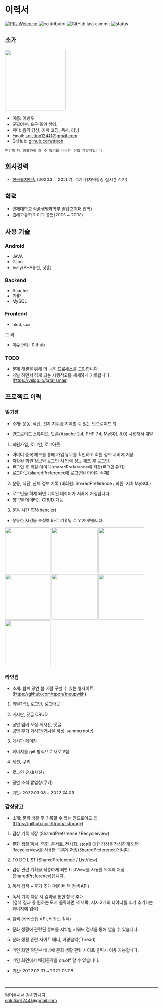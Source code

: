 # 이력서
[![PRs Welcome](https://img.shields.io/badge/PRs-welcome-brightgreen.svg?style=flat-square)](http://makeapullrequest.com)
![contributor](https://img.shields.io/github/contributors/ttpoh/RESUME.svg)
![GitHub last commit](https://img.shields.io/github/last-commit/ttpoh/RESUME.svg)
![status](https://img.shields.io/badge/hired-brightgreen.svg)

## 소개
<img src="https://user-images.githubusercontent.com/99061209/168023385-56ca27eb-faee-4fd8-9958-b8719d618d73.jpg" width="200" height="200"/>

- 이름: 이병우<br/>
- 군필여부: 육군 중위 전역.<br/>
- 취미: 음악 감상, 카페 코딩, 독서, 러닝<br/>
- Email: solution12441@gmail.com<br/>
- GitHub: [github.com/ttpoh](https://github.com/ttpoh)
```
인간이 더 행복하게 살 수 있기를 바라는 신입 개발자입니다. 

```


## 회사경력
- [한국복지방송](http://www.kwbc.kr/) (2020.3 ~ 2021.7), 속기사(자막방송 실시간 속기)

## 학력
- 인제대학교 식품생명과학부 졸업(2008 입학)
- 김해고등학교 이과 졸업(2006 ~ 2008)

## 사용 기술
### Android
- JAVA
- Gson
- Volly(PHP통신, 닷홈)

### Backend
- Apache
- PHP
- MySQL

### Frontend
- html, css

그 외.
- 이슈관리 : Github

### TODO

- 문제 해결을 위해 더 나은 프로세스를 고민합니다. 
- 개발 하면서 겪게 되는 시행착오를 세세하게 기록합니다.(https://velog.io/@talisman)

## 프로젝트 이력

### 일기땀
- 소개: 운동, 식단, 신체 지수를 기록할 수 있는 안드로이드 앱.

- 안드로이드 스튜디오, 닷홈(Apache 2.4, PHP 7.4, MySQL 8.0) 사용해서 개발
 
1. 회원가입, 로그인, 로그아웃 
- 아이디 중복 체크를 통해 가입 유무를 확인하고 회원 정보 서버에 저장.
- 저장된 회원 정보와 로그인 시 입력 정보 체크 후 로그인. 
- 로그인 후 회원 아이디 sharedPreference에 저장(로그인 유지).
- 로그아웃(sharedPreference에 로그인된 아이디 삭제)

2. 운동, 식단, 신체 정보 기록 (비회원: SharedPreference / 회원: 서버 MySQL)
- 로그인을 하게 되면 기록된 데이터가 서버에 저장됩니다.
- 항목별 데이터는 CRUD 가능 <br/>

3. 운동 시간 측정(handler)
- 운동한 시간을 측정해 바로 기록될 수 있게 했습니다.  <br/>

<img src="https://user-images.githubusercontent.com/99061209/168413254-391478f7-b7c0-4c26-a518-5d41c5d6bd10.jpg" width="150" height="150"/> <img src="https://user-images.githubusercontent.com/99061209/168413315-ea13001b-d146-43b2-9373-e6d27d72d356.jpg" width="150" height="150"/> <img src="https://user-images.githubusercontent.com/99061209/168413397-576e0889-2cc4-40ad-bb89-75e5b680c8dc.jpg" width="150" height="150"/> <img src="https://user-images.githubusercontent.com/99061209/168413399-98a3e437-ee2e-482d-88c4-f260654e6c10.jpg" width="150" height="150"/> <img src="https://user-images.githubusercontent.com/99061209/168413403-96e69aba-7685-464c-bbb1-2e9fc03709cd.jpg" width="150" height="150"/> <img src="https://user-images.githubusercontent.com/99061209/168413406-ef26ab40-bd91-4183-a060-8fb68fc90af9.jpg" width="150" height="150"/> <img src="https://user-images.githubusercontent.com/99061209/168413567-3d9e2a98-6f9a-49d7-b5a9-f02495178cdb.jpg" width="150" height="150"/>



### 라인업
- 소개: 함께 공연 볼 사람 구할 수 있는 웹사이트.
  (https://github.com/ttpoh/lineupwith)

1. 회원가입, 로그인, 로그아웃<br/>

2. 게시판, 댓글 CRUD
- 공연 멤버 모집 게시판, 댓글
- 공연 후기 게시판(게시물 작성: summernote)<br/>

3. 게시판 페이징
- 페이지를 get 방식으로 새로고침. <br/>

4. 세션, 쿠키
- 로그인 유지(세션)
- 공연 소식 팝업창(쿠키)<br/>

- 기간: 2022.03.08 ~ 2022.04.05

### 감상창고

- 소개: 문화 생활 후 기록할 수 있는 안드로이드 앱.
  (https://github.com/ttpoh/cstorage)<br/>

1. 감상 기록 저장 (SharedPreference / Recyclerview)
- 문화 생활(독서, 영화, 콘서트, 전시회, etc)에 대한 감상을 작성하게 되면 Recyclerview를 사용한 목록에 저장(SharedPreference)됩니다. <br/>

2. TO DO LIST (SharedPreference / ListView)
- 감상 관련 계획을 작성하게 되면 ListView를 사용한 목록에 저장(SharedPreference)됩니다. <br/>

3. 독서 검색 + 후기 추가 (네이버 책 검색 API)
- 독서 기록 저장 시 검색을 통한 항목 추가. 
- (검색 결과 중 원하는 도서 클릭하면 책 제목, 저자 2개의 데이터를 후기 추가하는 페이지에 입력) <br/>

4. 검색 (카카오맵 API, 키워드 검색)
- 문화 생활에 관련된 정보를 지역별 키워드 검색을 통해 얻을 수 있습니다. <br/>

5. 문화 생활 관련 사이트 배너, 배경음악(Thread)
- 메인 화면 하단부 배너에 문화 생활 관련 사이트 클릭시 이동 가능합니다. 
- 메인 화면에서 배경음악을 on/off 할 수 있습니다. <br/>

- 기간: 2022.02.01 ~ 2022.03.08




<br/>


----

읽어주셔서 감사합니다. <br/>
solution12441@gmail.com<br/>
